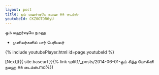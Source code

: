 ```yaml
---
layout: post
title: ஓம் மஹர்ஷயே நமஹ ௧௧ டைம்ஸ்
youtubeId: CKZ0OTDR6yU
---
```

 
 
 ஓம் மஹர்ஷயே நமஹ  
 
 -  முனிவர்களில் யார் பெரியவர் 
 
  
 
  
 
 
 
 
 
 


{% include youtubePlayer.html id=page.youtubeId %}
 
[Next]({{ site.baseurl }}{% link  split1/_posts/2014-06-01-ஓம் சித்த யோகினி நமஹ ௧௧ டைம்ஸ்.md%})
 
